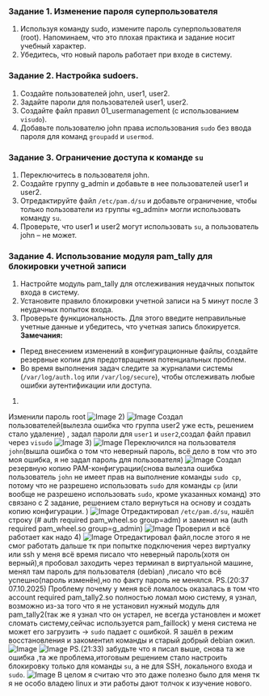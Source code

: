 ### Задание 1. Изменение пароля суперпользователя
1. Используя команду sudo, измените пароль суперпользователя (root). Напоминаем, что это плохая практика и задание носит учебный характер.
2. Убедитесь, что новый пароль работает при входе в систему.
### Задание 2. Настройка sudoers.
1. Создайте пользователей john, user1, user2.
2. Задайте пароли для пользователей user1, user2.
3. Создайте файл правил 01_usermanagement (с использованием `visudo`).
4. Добавьте пользователю john права использования `sudo` без ввода пароля для команд `groupadd` и `usermod`.
### Задание 3. Ограничение доступа к команде `su`
1. Переключитесь в пользователя john.
2. Создайте группу g_admin и добавьте в нее пользователей user1 и user2.
3. Отредактируйте файл `/etc/pam.d/su` и добавьте ограничение, чтобы только пользователи из группы «g_admin» могли использовать команду `su`.
4. Проверьте, что user1 и user2 могут использовать `su`, а пользователь john – не может.
### Задание 4. Использование модуля pam_tally для блокировки учетной записи
1. Настройте модуль pam_tally для отслеживания неудачных попыток входа в систему.
2. Установите правило блокировки учетной записи на 5 минут после 3 неудачных попыток входа.
3. Проверьте функциональность. Для этого введите неправильные учетные данные и убедитесь, что учетная запись блокируется.
**Замечания:**
- Перед внесением изменений в конфигурационные файлы, создайте резервные копии для предотвращения потенциальных проблем.
- Во время выполнения задач следите за журналами системы (`/var/log/auth.log` или `/var/log/secure`), чтобы отслеживать любые ошибки аутентификации или доступа.
1)
Изменили пароль root
![Image](<https://github.com/Ro1FZ/Test-work-Sedinkin/blob/main/Pasted%20image%2020251005183502.png?raw=true>)
2)
![Image](<https://github.com/Ro1FZ/Test-work-Sedinkin/blob/main/Pasted%20image%2020251005185008.png?raw=true>)
Создал пользователей(вылезла ошибка что группа user2 уже есть, решением стало удаление) , задал пароли для `user1` и `user2`,создал файл правил через `visudo`
![Image](<https://github.com/Ro1FZ/Test-work-Sedinkin/blob/main/Pasted%20image%2020251005185323.png?raw=true>)
3)
![Image](<https://github.com/Ro1FZ/Test-work-Sedinkin/blob/main/Pasted%20image%2020251005190347.png?raw=true>)
Переключился на пользователя `john`(вышла ошибка о том что неверный пароль, всё дело в том что это моя ошибка, я не задал пароль для пользователя)
![Image](<https://github.com/Ro1FZ/Test-work-Sedinkin/blob/main/Pasted%20image%2020251005190842.png?raw=true>)
Создал резервную копию PAM-конфигурации(снова вылезла ошибка пользователь `john` не имеет прав на выполнение команды `sudo cp`, потому что не разрешено использовать `sudo` для команды `cp` (или вообще не разрешено использовать `sudo`, кроме указанных команд) это связано с 2 задание, решением стало вернуться на основу и создать копию конфигурации. )
![Image](<https://github.com/Ro1FZ/Test-work-Sedinkin/blob/main/Pasted%20image%2020251005191811.png?raw=true>)
Отредактировал `/etc/pam.d/su`, нашёл строку (# auth required pam_wheel.so group=adm) и заменил на (auth required pam_wheel.so group=g_admin)
![Image](<https://github.com/Ro1FZ/Test-work-Sedinkin/blob/main/Pasted%20image%2020251005192359.png?raw=true>)
Проверил и всё работает как надо
4)
![Image](<https://github.com/Ro1FZ/Test-work-Sedinkin/blob/main/Pasted%20image%2020251005193843.png?raw=true>)
Отредактировал файл,после этого я не смог работать дальше тк при попытке подключения через виртуалку или ssh у меня всё время писало что неверный пароль(хотя он верный),я пробовал заходить через терминал в виртуальной машине, менял там пароль для пользователя (debian) ,писало что всё успешно(пароль изменён),но по факту пароль не менялся.
PS.(20:37 07.10.2025) Проблему почему у меня всё ломалось оказалась в том что account required pam_tally2.so полностью ломал мою систему, я узнал, возможно из-за того что я не установил нужный модуль для pam_tally2(так же я узнал что он устарел, не всегда установлен и может сломать систему,сейчас используется pam_faillock) у меня система не может его загрузить → `sudo` падает с ошибкой. Я зашёл в режим восстановления и закоментил команды и старый добрый debian ожил.
![Image](<https://github.com/Ro1FZ/Test-work-Sedinkin/blob/main/Pasted%20image%2020251007204829.png?raw=true>)
![Image](<https://github.com/Ro1FZ/Test-work-Sedinkin/blob/main/Pasted%20image%2020251007204944.png?raw=true>)
PS.(21:33) забудьте что я писал выше, снова та же ошибка ,та же проблема,итоговым решением стало настроить блокировку только для команды `su`, а не для SSH, локального входа и `sudo`.
![Image](<https://github.com/Ro1FZ/Test-work-Sedinkin/blob/main/Pasted%20image%2020251007213407.png?raw=true>)
В целом я считаю что это даже полезно было для меня тк я не особо владею linux и эти работы дают толчок к изучение нового.